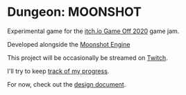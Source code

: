# Dungeon: MOONSHOT

Experimental game for the [itch.io Game Off 2020](https://itch.io/jam/game-off-2020) game jam.

Developed alongside the [Moonshot Engine](https://github.com/CalistadalaneGames/moonshot-engine)

This project will be occasionally be streamed on [Twitch](URL).

I'll try to keep [track of my progress](blog-URL).

For now, check out the [design document](doc/dungeon-moonshot-design-document.md).